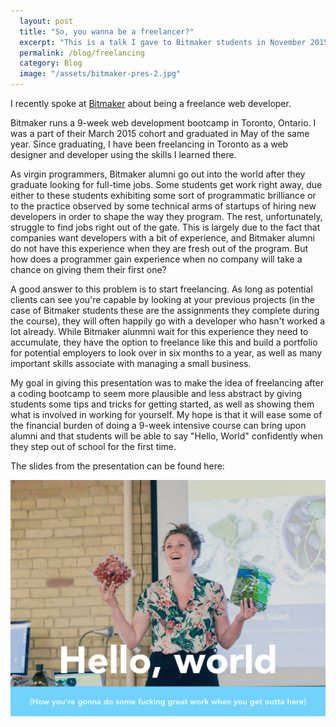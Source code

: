```yaml
---
  layout: post
  title: "So, you wanna be a freelancer?"
  excerpt: "This is a talk I gave to Bitmaker students in November 2015."
  permalink: /blog/freelancing
  category: Blog
  image: "/assets/bitmaker-pres-2.jpg"
---
```


I recently spoke at <a href="www.bitmakerlabs.com">Bitmaker</a> about being a freelance web developer. 

Bitmaker runs a 9-week web development bootcamp in Toronto, Ontario. I was a part of their March 2015 cohort and graduated in May of the same year. Since graduating, I have been freelancing in Toronto as a web designer and developer using the skills I learned there.

As virgin programmers, Bitmaker alumni go out into the world after they graduate looking for full-time jobs. Some students get work right away, due either to these students exhibiting some sort of programmatic brilliance or to the practice observed by some technical arms of startups of hiring new developers in order to shape the way they program. The rest, unfortunately, struggle to find jobs right out of the gate. This is largely due to the fact that companies want developers with a bit of experience, and Bitmaker alumni do not have this experience when they are fresh out of the program. But how does a programmer gain experience when no company will take a chance on giving them their first one?

A good answer to this problem is to start freelancing. As long as potential clients can see you're capable by looking at your previous projects (in the case of Bitmaker students these are the assignments they complete during the course), they will often happily go with a developer who hasn't worked a lot already. While Bitmaker alunmni wait for this experience they need to accumulate, they have the option to freelance like this and build a portfolio for potential employers to look over in six months to a year, as well as many important skills associate with managing a small business.

My goal in giving this presentation was to make the idea of freelancing after a coding bootcamp to seem more plausible and less abstract by giving students some tips and tricks for getting started, as well as showing them what is involved in working for yourself. My hope is that it will ease some of the financial burden of doing a 9-week intensive course can bring upon alumni and that students will be able to say "Hello, World" confidently when they step out of school for the first time.

The slides from the presentation can be found here:

<a href="/assets/Bitmaker-Keynote.pdf"> <img src="/assets/front-page.001.jpg"> </a>